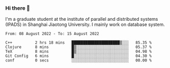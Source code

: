 ### Hi there 👋

I'm a graduate student at the institute of parallel and distributed systems (IPADS) in Shanghai Jiaotong University. I mainly work on database system.

<!--START_SECTION:waka-->

```text
From: 08 August 2022 - To: 15 August 2022

C++          2 hrs 18 mins   █████████████████████▒░░░   85.35 %
Clojure      8 mins          █▒░░░░░░░░░░░░░░░░░░░░░░░   05.37 %
TeX          8 mins          █▒░░░░░░░░░░░░░░░░░░░░░░░   04.98 %
Git Config   6 mins          █░░░░░░░░░░░░░░░░░░░░░░░░   04.30 %
conf         0 secs          ░░░░░░░░░░░░░░░░░░░░░░░░░   00.00 %
```

<!--END_SECTION:waka-->

<!--
**yqmmm/yqmmm** is a ✨ _special_ ✨ repository because its `README.md` (this file) appears on your GitHub profile.

Here are some ideas to get you started:

- 🔭 I’m currently working on ...
- 🌱 I’m currently learning ...
- 👯 I’m looking to collaborate on ...
- 🤔 I’m looking for help with ...
- 💬 Ask me about ...
- 📫 How to reach me: ...
- 😄 Pronouns: ...
- ⚡ Fun fact: ...
-->

